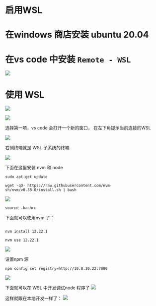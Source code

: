 # 启用WSL

# 在windows 商店安装 ubuntu 20.04
# 在vs code 中安装 `Remote - WSL`
 ![](https://cdn.jsdelivr.net/gh/vinloong/imgchr@latest/notes/img/202201191002205.png)

# 使用 WSL 

 ![](https://cdn.jsdelivr.net/gh/vinloong/imgchr@latest/notes/img/202201191002859.png)

 ![](https://cdn.jsdelivr.net/gh/vinloong/imgchr@latest/notes/img/202201191003747.png)

选择第一项，vs code  会打开一个新的窗口， 在左下角提示当前连接的WSL

 ![](https://cdn.jsdelivr.net/gh/vinloong/imgchr@latest/notes/img/202201191003875.png)

右侧终端就是 WSL 子系统的终端

 ![](https://cdn.jsdelivr.net/gh/vinloong/imgchr@latest/notes/img/202201191003463.png)

下面在这里安装 nvm 和 node

```shell
sudo apt-get update

wget -qO- https://raw.githubusercontent.com/nvm-sh/nvm/v0.38.0/install.sh | bash

```
 ![](https://cdn.jsdelivr.net/gh/vinloong/imgchr@latest/notes/img/202201191004165.png)

```shell
source .bashrc
```

下面就可以使用nvm 了：

```shell

nvm install 12.22.1

nvm use 12.22.1

```

 ![](https://cdn.jsdelivr.net/gh/vinloong/imgchr@latest/notes/img/202201191004940.png)

设置npm 源
```shell
npm config set registry=http://10.8.30.22:7000
```
 ![](https://cdn.jsdelivr.net/gh/vinloong/imgchr@latest/notes/img/202201191005636.png)

下面就可以在 WSL 中开发调试node 程序了
 ![](https://cdn.jsdelivr.net/gh/vinloong/imgchr@latest/notes/img/202201191005770.png)

这样就跟在本地开发一样了：
 ![](https://cdn.jsdelivr.net/gh/vinloong/imgchr@latest/notes/img/202201191005542.png)